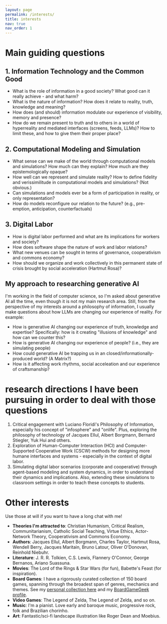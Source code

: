 ```yaml
---
layout: page
permalink: /interests/
title: interests
nav: true
nav_order: 1
---
```


# Main guiding questions

## 1. Information Technology and the Common Good
- What is the role of information in a good society? What good can it really achieve - and what harm?
- What is the nature of information? How does it relate to reality, truth, knowledge and meaning?
- How does (and should) information modulate our experience of visibility, memory and presence?
- How do we remain present to truth and to others in a world of hyperreality and mediated interfaces (screens, feeds, LLMs)? How to limit these, and how to give them their proper place?

## 2. Computational Modeling and Simulation
- What sense can we make of the world through computational models and simulations? How much can they explain? How much are they epistemologically opaque?
- How well can we represent and simulate reality? How to define fidelity and verissimilitude in computational models and simulations? (Not obvious.)
- Can simulations and models ever be a form of participation in reality, or only representation?
- How do models reconfigure our relation to the future? (e.g., pre-emption, anticipation, counterfactuals)

## 3. Digital Labor
- How is digital labor performed and what are its implications for workers and society?
- How does software shape the nature of work and labor relations?
- What new venues can be sought in terms of governance, cooperativism and commons economy?
- How should we organize and work collectively in this permanent state of crisis brought by social acceleration (Hartmut Rosa)?

## My approach to researching generative AI
I'm working in the field of computer science, so I'm asked about generative AI all the time, even though it is not my main research area. Still, from the perspective of my interests around a philosophy of information, I usually make questions about how LLMs are changing our experience of reality. For example:
- How is generative AI changing our experience of truth, knowledge and expertise? Specifically: how is it creating "illusions of knowledge" and how can we counter this?
- How is generative AI changing our experience of people? (i.e., they are simulating people)
- How could generative AI be trapping us in an closed/informationally-produced world? (A Matrix?)
- How is it affecting work rhythms, social acceleation and our experience of craftsmanship?

# research directions I have been pursuing in order to deal with those questions
1. Critical engagement with Luciano Floridi's Philosophy of Information, especially his concept of "infosphere" and "onlife". Plus, exploring the philosophy of technology of Jacques Ellul, Albert Borgmann, Bernard Stiegler, Yuk Hui and others.
2. Exploration of Human-Computer Interaction (HCI) and Computer-Supported Cooperative Work (CSCW) methods for designing more humane interfaces and systems - especially in the context of digital labor.
3. Simulating digital labor scenarios (corporate and cooperative) through agent-based modeling and system dynamics, in order to understand their dynamics and implications. Also, extending these simulations to classroom settings in order to teach these concepts to students.

# Other interests

Use those at will if you want to have a long chat with me!

- **Theories I'm attracted to**: Christian Humanism, Critical Realism, Communitarianism, Catholic Social Teaching, Virtue Ethics,   Actor-Network Theory, Cooperativism and Commons Economy.
- **Authors**: Jacques Ellul, Albert Borgmann, Charles Taylor, Hartmut Rosa, Wendell Berry, Jacques Maritain, Bruno Latour, Oliver O'Donovan, Reinhold Niebuhr.
- **Literature**: J. R. R. Tolkien, C.S. Lewis, Flannery O'Connor, George Bernanos, Ariano Suassuna.
- **Movies**: The Lord of the Rings & Star Wars (for fun), Babette's Feast (for inspiration).
- **Board Games**: I have a rigorously curated collection of 150 board games, spanning through the broadest span of genres, mechanics and themes. See my [personal collection here](https://fpasquinisantos.notion.site/boardgames) and my [BoardGameGeek profile](https://boardgamegeek.com/user/fpasquini).
- **Video Games**: The Legend of Zelda, The Legend of Zelda, and so on.
- **Music**: I'm a pianist. Love early and baroque music, progressive rock, folk and Brazilian chorinho.
- **Art**: Fantastic/sci-fi landscape illustration like Roger Dean and Moebius.